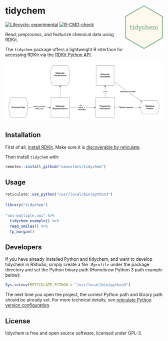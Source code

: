 # tidychem <img src="man/figures/logo.png" align="right" width="120" />

<!-- badges: start -->
[![Lifecycle: experimental](https://img.shields.io/badge/lifecycle-experimental-orange.svg)](https://www.tidyverse.org/lifecycle/#experimental)
[![R-CMD-check](https://github.com/nanxstats/tidychem/actions/workflows/R-CMD-check.yaml/badge.svg)](https://github.com/nanxstats/tidychem/actions/workflows/R-CMD-check.yaml)
<!-- badges: end -->

Read, preprocess, and featurize chemical data using RDKit.

The `tidychem` package offers a lightweight R interface for accessing RDKit via the [RDKit Python API](https://www.rdkit.org/docs/api-docs.html).

![](man/figures/tidychem-workflow.png)

## Installation

First of all, [install RDKit](https://www.rdkit.org/docs/Install.html). Make sure it is [discoverable by reticulate](https://rstudio.github.io/reticulate/articles/versions.html).

Then install `tidychem` with:

```r
remotes::install_github("nanxstats/tidychem")
```

## Usage

```r
reticulate::use_python("/usr/local/bin/python3")

library("tidychem")

"smi-multiple.smi" %>%
  tidychem_example() %>%
  read_smiles() %>%
  fp_morgan()
```

## Developers

If you have already installed Python and tidychem, and want to develop tidychem in RStudio, simply create a file `.Rprofile` under the package directory and set the Python binary path (Homebrew Python 3 path example below):

```r
Sys.setenv(RETICULATE_PYTHON = "/usr/local/bin/python3")
```

The next time you open the project, the correct Python path and library path should be already set. For more technical details, see [reticulate Python version configuration](https://rstudio.github.io/reticulate/articles/versions.html).

## License

tidychem is free and open source software, licensed under GPL-3.
